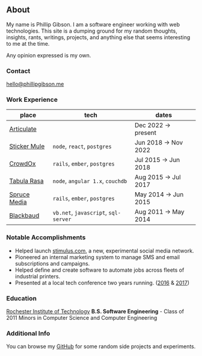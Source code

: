 ## About

My name is Phillip Gibson. I am a software engineer working with web technologies. This site is a dumping ground for my random thoughts, insights, rants, writings, projects, and anything else that seems interesting to me at the time.

Any opinion expressed is my own.

### Contact

hello@phillipgibson.me

### Work Experience

| place            | tech                                 | dates               |
| ---------------- | ------------------------------------ | ------------------- |
| [Articulate][]   |  | Dec 2022 → present  |
| [Sticker Mule][] | `node`, `react`, `postgres`          | Jun 2018 → Nov 2022 |
| [CrowdOx][]      | `rails`, `ember`, `postgres`         | Jul 2015 → Jun 2018 |
| [Tabula Rasa][]  | `node`, `angular 1.x`, `couchdb`     | Aug 2015 → Jul 2017 |
| [Spruce Media][] | `rails`, `ember`, `postgres`         | May 2014 → Jun 2015 |
| [Blackbaud][]    | `vb.net`, `javascript`, `sql-server` | Aug 2011 → May 2014 |

[articulate]: https://articulate.com
[sticker mule]: https://stickermule.com
[crowdox]: https://crowdox.com
[tabula rasa]: https://tabularasahealthcare.com
[spruce media]: https://pitchbook.com/profiles/company/55615-69#overview
[blackbaud]: https://blackbaud.com

### Notable Accomplishments

- Helped launch [stimulus.com](https://stimulus.com), a new, experimental social media network.
- Pioneered an internal marketing system to manage SMS and email subscriptions and campaigns.
- Helped define and create software to automate jobs across fleets of industrial printers.
- Presented at a local tech conference two years running. ([2016][] & [2017][])

[2016]: https://syntaxcon.com/2016/session/almost-serverless-multiplayer-games-in-javascript/
[2017]: https://syntaxcon.com/2017/session/cross-platform-game-development-with-haxe-and-openfl/

### Education

[Rochester Institute of Technology](https://rit.edu)
**B.S. Software Engineering** - Class of 2011
Minors in Computer Science and Computer Engineering

### Additional Info

You can browse my [GitHub](https://github.com/renolc) for some random side projects and experiments.
